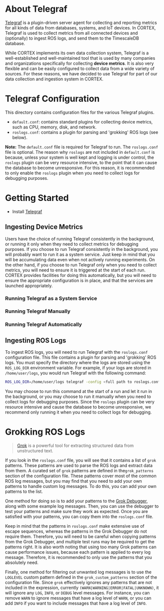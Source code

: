 # About Telegraf

[Telegraf](https://www.influxdata.com/time-series-platform/telegraf/) is a plugin-driven server agent for collecting and
reporting metrics for all kinds of data from databases, systems, and IoT devices. In CORTEX, Telegraf is used to collect
metrics from all connected devices and (optionally) to ingest ROS logs, and send them to the TimescaleDB database.

While CORTEX implements its own data collection system, Telegraf is a well-established and
well-maintained tool that is used by many companies and organizations specifically for collecting **device metrics**.
It is also very flexible and can be easily configured to collect data from a wide variety of sources.
For these reasons, we have decided to use Telegraf for part of our data collection and ingestion system in CORTEX.

# Telegraf Configuration

This directory contains configuration files for the various Telegraf plugins.

- `default.conf`: contains standard plugins for collecting device metrics, such as CPU, memory, disk, and network.
- `roslogs.conf`: contains a plugin for parsing and 'grokking' ROS logs (see below).

**Note:** The `default.conf` file is required for Telegraf to run. The `roslogs.conf` file is optional.
The reason why `roslogs` are not included in `default.conf` is because, unless your system is well
kept and logging is under control, the `roslogs` plugin can be very resource intensive, to the
point that it can cause the database to become unresponsive. For this reason, it is recommended
to only enable the `roslogs` plugin when you need to collect logs for debugging purposes.

# Getting Started

- Install [Telegraf](https://www.influxdata.com/time-series-platform/telegraf/)

## Ingesting Device Metrics

Users have the choice of running Telegraf consistently in the background, or running it only when they need to collect
metrics for debugging purposes. If you choose to run Telegraf consistently in the background, you will probably
want to run it as a system service. Just keep in mind that you will be accumulating data even when not actively running
experiments. On the other hand, if you choose to run Telegraf only when you need to collect metrics, you will need to
ensure it is triggered at the start of each run. CORTEX provides facilities for doing this automatically, but you will
need to ensure the appropriate configuration is in place, and that the services are launched appropriately.

### Running Telegraf as a System Service

[//]: # (TODO)

### Running Telegraf Manually

[//]: # (TODO)

### Running Telegraf Automatically

[//]: # (TODO)

## Ingesting ROS Logs

To ingest ROS logs, you will need to run Telegraf with the `roslogs.conf` configuration file. This file contains a
plugin for parsing and 'grokking' ROS logs. You must specify the directory where the logs are stored using the
`ROS_LOG_DIR` environment variable. For example, if your logs are stored in `/home/user/logs`, you would run Telegraf
with the following command:

```bash
ROS_LOG_DIR=/home/user/logs telegraf -config <full path to roslogs.conf>
```

You may choose to run this command at the start of a run and let it run in the background, or you may choose to run it
manually when you need to collect logs for debugging purposes. Since the `roslogs` plugin can be very resource intensive
and cause the database to become unresponsive, we recommend only running it when you need to collect logs for debugging.

# Grokking ROS Logs

> [Grok](https://www.elastic.co/guide/en/logstash/current/plugins-filters-grok.html) is a powerful tool for extracting
> structured data from unstructured text.

If you look in the `roslogs.conf` file, you will see that it contains a list of `grok` patterns. These patterns are used
to parse the ROS logs and extract data from them. A curated set of `grok` patterns are defined in
the`grok_patterns` section of the configuration file. These patterns cover most of the common ROS log messages, but you
may find that you need to add your own patterns to handle custom log messages. To do this, you can add your own patterns
to the list.

One method for doing so is to add your patterns to the [Grok Debugger](https://grokdebugger.com/), along with some
example log messages. Then, you can use the debugger to test your patterns and make sure they work as expected. Once you
are satisfied with your patterns, you can copy them into the `roslogs.conf` file.

Keep in mind that the patterns in `roslogs.conf` make extensive use of escape sequences, whereas the patterns in the
Grok Debugger do not require them. Therefore, you will need to be careful when copying patterns from the Grok Debugger,
and multiple test runs may be required to get the patterns right. It is also worth noting that using too many Grok
patterns can cause performance issues, because each pattern is applied to every log message. Therefore, it is
recommended to only use the patterns that you absolutely need.

Finally, one method for filtering out unwanted log messages is to use the `LOGLEVEL` custom pattern defined in the
`grok_custom_patterns` section of the configuration file. Since `grok` effectively ignores any patterns that are not
included in the expression, currently `(WARN|WARNING|ERROR|FATAL|UNKNOWN)`, it will ignore any `LOG`, `INFO`, or `DEBUG`
level messages. For instance, you can remove `WARN` to ignore messages that have a log level of `WARN`, or you can add
`INFO` if you want to include messages that have a log level of `INFO`.
